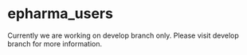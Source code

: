 # epharma_users
Currently we are working on develop branch only. Please visit develop branch for more information.
